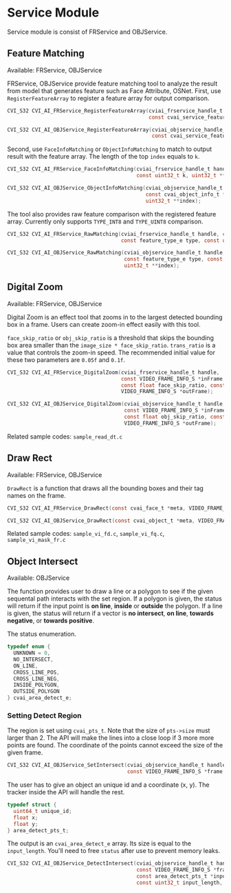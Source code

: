 # Service Module

Service module is consist of FRService and OBJService.

## Feature Matching

Available: FRService, OBJService

FRService, OBJService provide feature matching tool to analyze the result from model that generates feature such as Face Attribute, OSNet. First, use ``RegisterFeatureArray`` to register a feature array for output comparison.

```c
CVI_S32 CVI_AI_FRService_RegisterFeatureArray(cviai_frservice_handle_t handle,
                                              const cvai_service_feature_array_t featureArray);

CVI_S32 CVI_AI_OBJService_RegisterFeatureArray(cviai_objservice_handle_t handle,
                                               const cvai_service_feature_array_t featureArray);
```

Second, use ``FaceInfoMatching`` or ``ObjectInfoMatching`` to match to output result with the feature array. The length of the top ``index`` equals to ``k``.

```c
CVI_S32 CVI_AI_FRService_FaceInfoMatching(cviai_frservice_handle_t handle, const cvai_face_t *face,
                                          const uint32_t k, uint32_t **index);

CVI_S32 CVI_AI_OBJService_ObjectInfoMatching(cviai_objservice_handle_t handle,
                                             const cvai_object_info_t *object_info, const uint32_t k,
                                             uint32_t **index);
```

The tool also provides raw feature comparison with the registered feature array. Currently only supports ``TYPE_INT8`` and ``TYPE_UINT8`` comparison.

```c
CVI_S32 CVI_AI_FRService_RawMatching(cviai_frservice_handle_t handle, const uint8_t *feature,
                                     const feature_type_e type, const uint32_t k, uint32_t **index);

CVI_S32 CVI_AI_OBJService_RawMatching(cviai_objservice_handle_t handle, const uint8_t *feature,
                                      const feature_type_e type, const uint32_t k,
                                      uint32_t **index);
```

## Digital Zoom

Available: FRService, OBJService

Digital Zoom is an effect tool that zooms in to the largest detected bounding box in a frame. Users can create zoom-in effect easily with this tool.

``face_skip_ratio`` or ``obj_skip_ratio`` is a threshold that skips the bounding box area smaller than the ``image_size * face_skip_ratio``. ``trans_ratio`` is a value that controls the zoom-in speed. The recommended initial value for these two parameters are ``0.05f`` and ``0.1f``.

```c
CVI_S32 CVI_AI_FRService_DigitalZoom(cviai_frservice_handle_t handle,
                                     const VIDEO_FRAME_INFO_S *inFrame, const cvai_face_t *meta,
                                     const float face_skip_ratio, const float trans_ratio,
                                     VIDEO_FRAME_INFO_S *outFrame);

CVI_S32 CVI_AI_OBJService_DigitalZoom(cviai_objservice_handle_t handle,
                                      const VIDEO_FRAME_INFO_S *inFrame, const cvai_object_t *meta,
                                      const float obj_skip_ratio, const float trans_ratio,
                                      VIDEO_FRAME_INFO_S *outFrame);
```

Related sample codes: ``sample_read_dt.c``

## Draw Rect

Available: FRService, OBJService

``DrawRect`` is a function that draws all the bounding boxes and their tag names on the frame.

```c
CVI_S32 CVI_AI_FRService_DrawRect(const cvai_face_t *meta, VIDEO_FRAME_INFO_S *frame);

CVI_S32 CVI_AI_OBJService_DrawRect(const cvai_object_t *meta, VIDEO_FRAME_INFO_S *frame);
```

Related sample codes: ``sample_vi_fd.c``, ``sample_vi_fq.c``, ``sample_vi_mask_fr.c``


## Object Intersect

Available: OBJService

The function provides user to draw a line or a polygon to see if the given sequental path interacts with the set region. If a polygon is given, the status will return if the input point is **on line**, **inside** or **outside** the polygon. If a line is given, the status will return if a vector is **no intersect**, **on line**, **towards negative**, or **towards positive**.

The status enumeration.

```c
typedef enum {
  UNKNOWN = 0,
  NO_INTERSECT,
  ON_LINE,
  CROSS_LINE_POS,
  CROSS_LINE_NEG,
  INSIDE_POLYGON,
  OUTSIDE_POLYGON
} cvai_area_detect_e;
```

### Setting Detect Region

The region is set using ``cvai_pts_t``. Note that the size of ``pts->size`` must larger than 2. The API will make the lines into a close loop if 3 more more points are found. The coordinate of the points cannot exceed the size of the given frame.

```c
CVI_S32 CVI_AI_OBJService_SetIntersect(cviai_objservice_handle_t handle,
                                       const VIDEO_FRAME_INFO_S *frame, const cvai_pts_t *pts);
```

The user has to give an object an unique id and a coordinate (x, y). The tracker inside the API will handle the rest.


```c
typedef struct {
  uint64_t unique_id;
  float x;
  float y;
} area_detect_pts_t;
```

The output is an ``cvai_area_detect_e`` array. Its size is equal to the ``input_length``. You'll need to free ``status`` after use to prevent memory leaks.

```c
CVI_S32 CVI_AI_OBJService_DetectIntersect(cviai_objservice_handle_t handle,
                                          const VIDEO_FRAME_INFO_S *frame,
                                          const area_detect_pts_t *input,
                                          const uint32_t input_length, cvai_area_detect_e **status);
```